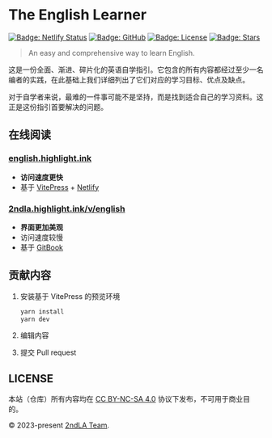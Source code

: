 # The English Learner

[![Badge: Netlify Status](https://api.netlify.com/api/v1/badges/0353af98-f62f-49ee-9a94-9f40ce7c53f1/deploy-status)](https://app.netlify.com/sites/2ndla-english/deploys)
[![Badge: GitHub](https://img.shields.io/github/actions/workflow/status/2ndLA/English/deploy.yml?label=GitHub)](https://github.com/2ndLA/English/actions)
[![Badge: License](https://img.shields.io/badge/license-CC%20BY--NC--SA%204.0-critical)](https://github.com/2ndLA/English/blob/main/LICENSE)
[![Badge: Stars](https://img.shields.io/github/stars/2ndLA/English?style=social)](https://github.com/2ndLA/English)

> An easy and comprehensive way to learn English.

这是一份全面、渐进、碎片化的英语自学指引。它包含的所有内容都经过至少一名编者的实践，在此基础上我们详细列出了它们对应的学习目标、优点及缺点。

对于自学者来说，最难的一件事可能不是坚持，而是找到适合自己的学习资料。这正是这份指引首要解决的问题。

## 在线阅读

### [english.highlight.ink](https://english.highlight.ink/)

* **访问速度更快**
* 基于 [VitePress](https://vitepress.vuejs.org/) + [Netlify](https://netlify.com)

### [2ndla.highlight.ink/v/english](https://2ndla.highlight.ink/v/english)

* **界面更加美观**
* 访问速度较慢
* 基于 [GitBook](https://www.gitbook.com/)

## 贡献内容

1. 安装基于 VitePress 的预览环境

    ```sh
    yarn install
    yarn dev
    ```

2. 编辑内容
3. 提交 Pull request

## LICENSE

本站（仓库）所有内容均在 [CC BY-NC-SA 4.0](https://github.com/2ndLA/English/blob/main/LICENSE) 协议下发布，不可用于商业目的。

© 2023-present [2ndLA Team](https://github.com/2ndLA).
